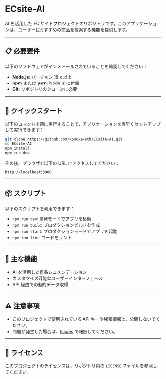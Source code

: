
# ECsite-AI

AI を活用した EC サイトプロジェクトのリポジトリです。このアプリケーションは、ユーザーにおすすめの商品を提案する機能を提供します。

---

## 📋 必要要件

以下のソフトウェアがインストールされていることを確認してください：

- **Node.js**: バージョン 18.x 以上
- **npm** または **yarn**: Node.js に付属
- **Git**: リポジトリのクローンに必要

---

## 🚀 クイックスタート

以下のコマンドを順に実行することで、アプリケーションを素早くセットアップして実行できます：

```bash
git clone https://github.com/kosuke-eth/ECsite-AI.git
cd ECsite-AI
npm install
npm run dev
```

その後、ブラウザで以下の URL にアクセスしてください：

```
http://localhost:3000
```

---

## 📦 スクリプト

以下のスクリプトを利用できます：

- `npm run dev`: 開発モードでアプリを起動
- `npm run build`: プロダクションビルドを作成
- `npm run start`: プロダクションモードでアプリを起動
- `npm run lint`: コードをリント

---

## 🌟 主な機能

- AI を活用した商品レコメンデーション
- カスタマイズ可能なユーザーインターフェース
- API 経由での動的データ取得

---

## ⚠️ 注意事項

- このプロジェクトで使用されている API キーや秘密情報は、公開しないでください。
- 問題が発生した場合は、[Issues](https://github.com/kosuke-eth/ECsite-AI/issues) で報告してください。

---

## 📄 ライセンス

このプロジェクトのライセンスは、リポジトリ内の `LICENSE` ファイルを参照してください。
